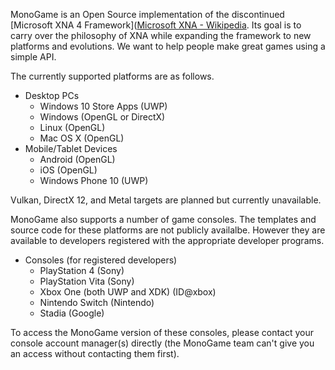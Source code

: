 MonoGame is an Open Source implementation of the discontinued [Microsoft XNA 4 Framework]([Microsoft XNA - Wikipedia](https://en.wikipedia.org/wiki/Microsoft_XNA). Its goal is to carry over the philosophy of XNA while expanding the framework to new platforms and evolutions. We want to help people make great games using a simple API.


The currently supported platforms are as follows.

* Desktop PCs
  * Windows 10 Store Apps (UWP)
  * Windows (OpenGL or DirectX)
  * Linux (OpenGL)
  * Mac OS X (OpenGL)
* Mobile/Tablet Devices
  * Android (OpenGL)
  * iOS (OpenGL)
  * Windows Phone 10 (UWP)

Vulkan, DirectX 12, and Metal targets are planned but currently unavailable.

MonoGame also supports a number of game consoles. The templates and source code for these platforms are not publicly availalbe. However they are available to developers registered with the appropriate developer programs.  

* Consoles (for registered developers)
  * PlayStation 4 (Sony)
  * PlayStation Vita (Sony)
  * Xbox One (both UWP and XDK) (ID@xbox)
  * Nintendo Switch (Nintendo)
  * Stadia (Google)

To access the MonoGame version of these consoles, please contact your console account manager(s) directly (the MonoGame team can't give you an access without contacting them first).
